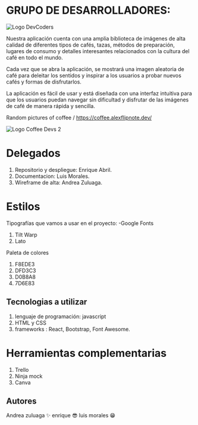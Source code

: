 # GRUPO DE DESARROLLADORES:

![Logo DevCoders](https://user-images.githubusercontent.com/116774890/222029888-876bc4b8-d523-462f-a86a-8742c4494ec7.png)

Nuestra aplicación cuenta con una amplia biblioteca de imágenes de alta calidad de diferentes tipos de cafés, tazas, métodos de preparación, lugares de consumo y detalles interesantes relacionados con la cultura del café en todo el mundo.

Cada vez que se abra la aplicación, se mostrará una imagen aleatoria de café para deleitar los sentidos y inspirar a los usuarios a probar nuevos cafés y formas de disfrutarlos.

La aplicación es fácil de usar y está diseñada con una interfaz intuitiva para que los usuarios puedan navegar sin dificultad y disfrutar de las imágenes de café de manera rápida y sencilla.

Random pictures of coffee / https://coffee.alexflipnote.dev/

![Logo Coffee Devs 2](https://user-images.githubusercontent.com/116774890/222212661-72b94db2-a65b-404f-9880-6becfed98d4e.png)


# Delegados
1. Repositorio y despliegue: Enrique Abril.
2. Documentacion: Luis Morales.
3. Wireframe de alta: Andrea Zuluaga.


# Estilos
Tipografías que vamos a usar en el proyecto:
-Google Fonts
1. Tilt Warp
2. Lato

Paleta de colores
1. F8EDE3
2. DFD3C3
3. D0B8A8
4. 7D6E83

## Tecnologias a utilizar
1. lenguaje de programación: javascript
2. HTML y CSS
4. frameworks : React, Bootstrap, Font Awesome.

# Herramientas complementarias
1. Trello
2. Ninja mock
3. Canva


## Autores
Andrea zuluaga ✨
enrique 😎
luis morales 😁
